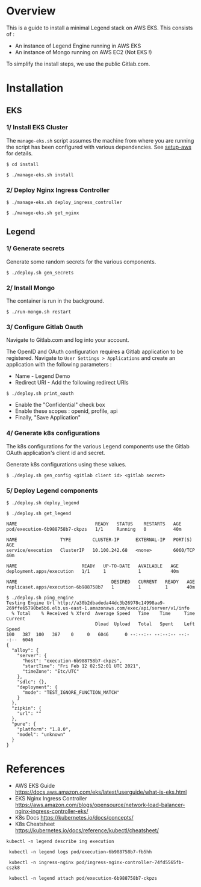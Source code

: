 # Overview 

This is a guide to install a minimal Legend stack on AWS EKS. This consists of :
* An instance of Legend Engine running in AWS EKS
* An instance of Mongo running on AWS EC2 (Not EKS !)

To simplify the install steps, we use the public Gitlab.com. 


# Installation 

## EKS

### 1/ Install EKS Cluster

The ```manage-eks.sh``` script assumes the machine from where you are running the script has been configured with various dependencies. See [setup-aws](./setup-aws) for details.

```
$ cd install 

$ ./manage-eks.sh install

```

### 2/ Deploy Nginx Ingress Controller 

```
$ ./manage-eks.sh deploy_ingress_controller

$ ./manage-eks.sh get_nginx

```

## Legend 

### 1/ Generate secrets

Generate some random secrets for the various components.

```
$ ./deploy.sh gen_secrets
```

### 2/ Install Mongo 

The container is run in the background.

```
$ ./run-mongo.sh restart 
```

### 3/ Configure Gitlab Oauth 

Navigate to Gitlab.com and log into your account.

The OpenID and OAuth configuration requires a Gitlab application to be registered. Navigate to ```User Settings > Applications``` and create an application with the following parameters :
* Name - Legend Demo 
* Redirect URI - Add the following redirect URIs 

```
$ ./deploy.sh print_oauth 
```
* Enable the "Confidential" check box
* Enable these scopes : openid, profile, api 
* Finally, "Save Application"

### 4/ Generate k8s configurations

The k8s configurations for the various Legend components use the Gitlab OAuth application's client id and secret.

Generate k8s configurations using these values.

```
$ ./deploy.sh gen_config <gitlab client id> <gitlab secret>
```

### 5/ Deploy Legend components 

```
$ ./deploy.sh deploy_legend 
```

```
$ ./deploy.sh get_legend 

NAME                             READY   STATUS    RESTARTS   AGE
pod/execution-6b988758b7-ckpzs   1/1     Running   0          40m

NAME                TYPE        CLUSTER-IP      EXTERNAL-IP   PORT(S)    AGE
service/execution   ClusterIP   10.100.242.68   <none>        6060/TCP   40m

NAME                        READY   UP-TO-DATE   AVAILABLE   AGE
deployment.apps/execution   1/1     1            1           40m

NAME                                   DESIRED   CURRENT   READY   AGE
replicaset.apps/execution-6b988758b7   1         1         1       40m

```

```
$ ./deploy.sh ping_engine
Testing Engine Url http://a30b2dbadeda44dc3b26978c14998aa9-269ffe65790be5b6.elb.us-east-1.amazonaws.com/exec/api/server/v1/info
  % Total    % Received % Xferd  Average Speed   Time    Time     Time  Current
                                 Dload  Upload   Total   Spent    Left  Speed
100   387  100   387    0     0   6046      0 --:--:-- --:--:-- --:--:--  6046
{
  "alloy": {
    "server": {
      "host": "execution-6b988758b7-ckpzs",
      "startTime": "Fri Feb 12 02:52:01 UTC 2021",
      "timeZone": "Etc/UTC"
    },
    "sdlc": {},
    "deployment": {
      "mode": "TEST_IGNORE_FUNCTION_MATCH"
    }
  },
  "zipkin": {
    "url": ""
  },
  "pure": {
    "platform": "1.8.0",
    "model": "unknown"
  }
}
```

# References
* AWS EKS Guide https://docs.aws.amazon.com/eks/latest/userguide/what-is-eks.html
* EKS Nginx Ingress Controller https://aws.amazon.com/blogs/opensource/network-load-balancer-nginx-ingress-controller-eks/
* K8s Docs https://kubernetes.io/docs/concepts/
* K8s Cheatsheet https://kubernetes.io/docs/reference/kubectl/cheatsheet/

```
kubectl -n legend describe ing execution 

 kubectl -n legend logs pod/execution-6b988758b7-fb5hh

 kubectl -n ingress-nginx pod/ingress-nginx-controller-74fd5565fb-cszk8 

 kubectl -n legend attach pod/execution-6b988758b7-ckpzs
```

